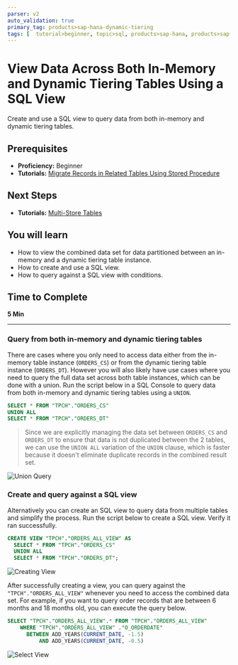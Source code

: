 ```yaml
---
parser: v2
auto_validation: true
primary_tag: products>sap-hana-dynamic-tiering
tags: [  tutorial>beginner, topic>sql, products>sap-hana, products>sap-hana-dynamic-tiering, products>sap-web-ide ]
---
```


# View Data Across Both In-Memory and Dynamic Tiering Tables Using a SQL View
<!-- description --> Create and use a SQL view to query data from both in-memory and dynamic tiering tables.

## Prerequisites  
 - **Proficiency:** Beginner
 - **Tutorials:** [Migrate Records in Related Tables Using Stored Procedure](https://developers.sap.com/tutorials/hana-webide-dt-getting-started-5.html)

## Next Steps
 - **Tutorials:** [Multi-Store Tables](https://developers.sap.com/tutorials/hana-webide-dt-getting-started-7.html)

## You will learn  
 - How to view the combined data set for data partitioned between an in-memory and a dynamic tiering table instance.
 - How to create and use a SQL view.
 - How to query against a SQL view with conditions.
## Time to Complete
**5 Min**

---

### Query from both in-memory and dynamic tiering tables

There are cases where you only need to access data either from the in-memory table instance (`ORDERS_CS`) or from the dynamic tiering table instance (`ORDERS_DT`). However you will also likely have use cases where you need to query the full data set across both table instances, which can be done with a union.
Run the script below in a SQL Console to query data from both in-memory and dynamic tiering tables using a `UNION`.

```SQL
SELECT * FROM "TPCH"."ORDERS_CS"
UNION ALL
SELECT * FROM "TPCH"."ORDERS_DT"
```
> Since we are explicitly managing the data set between `ORDERS_CS` and `ORDERS_DT` to ensure that data is not duplicated between the 2 tables, we can use the `UNION ALL` variation of the `UNION` clause, which is faster because it doesn't eliminate duplicate records in the combined result set.

![Union Query](assets/hana-webide-dt-getting-started-7-864f21b2.png)


### Create and query against a SQL view

Alternatively you can create an SQL view to query data from multiple tables and simplify the process. Run the script below to create a SQL view. Verify it ran successfully.

```SQL
CREATE VIEW "TPCH"."ORDERS_ALL_VIEW" AS
  SELECT * FROM "TPCH"."ORDERS_CS"
  UNION ALL
  SELECT * FROM "TPCH"."ORDERS_DT";
```

![Creating View](assets/hana-webide-dt-getting-started-7-b50ddb5a.png)

After successfully creating a view, you can query against the `"TPCH"."ORDERS_ALL_VIEW"` whenever you need to access the combined data set. For example, if you want to query order records that are between 6 months and 18 months old, you can execute the query below.

```SQL
SELECT "TPCH"."ORDERS_ALL_VIEW".* FROM "TPCH"."ORDERS_ALL_VIEW"
    WHERE "TPCH"."ORDERS_ALL_VIEW" ."O_ORDERDATE"
      BETWEEN ADD_YEARS(CURRENT_DATE, -1.5)
          AND ADD_YEARS(CURRENT_DATE, -0.5)
```

![Select View](assets/hana-webide-dt-getting-started-7-31c6f818.png)



